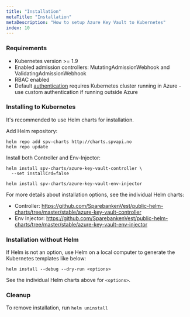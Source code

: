 ```yaml
---
title: "Installation"
metaTitle: "Installation"
metaDescription: "How to setup Azure Key Vault to Kubernetes"
index: 10
---
```


### Requirements

* Kubernetes version >= 1.9 
* Enabled admission controllers: MutatingAdmissionWebhook and ValidatingAdmissionWebhook
* RBAC enabled
* Default [authentication](#authentication) requires Kubernetes cluster running in Azure - use custom authentication if running outside Azure

### Installing to Kubernetes

It's recommended to use Helm charts for installation.

Add Helm repository:

```none
helm repo add spv-charts http://charts.spvapi.no
helm repo update
```

Install both Controller and Env-Injector:

```none
helm install spv-charts/azure-key-vault-controller \
  --set installCrd=false

helm install spv-charts/azure-key-vault-env-injector
```

For more details about installation options, see the 
individual Helm charts:

* Controller: https://github.com/SparebankenVest/public-helm-charts/tree/master/stable/azure-key-vault-controller
* Env Injector: https://github.com/SparebankenVest/public-helm-charts/tree/master/stable/azure-key-vault-env-injector

### Installation without Helm

If Helm is not an option, use Helm on a local computer to generate the Kubernetes templates like below:

```none
helm install --debug --dry-run <options>
```

See the individual Helm charts above for `<options>`.

### Cleanup

To remove installation, run `helm uninstall`